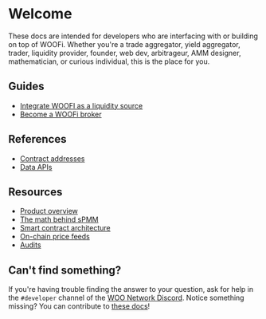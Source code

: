 # Welcome

These docs are intended for developers who are interfacing with or building on top of WOOFi. Whether you're a trade aggregator, yield aggregator, trader, liquidity provider, founder, web dev, arbitrageur, AMM designer, mathematician, or curious individual, this is the place for you.

## Guides

* [Integrate WOOFI as a liquidity source](guides/integrate-woofi-as-liquidity-source.md)
* [Become a WOOFi broker](guides/become-a-woofi-broker.md)

## References

* [Contract addresses](references/readme/)
* [Data APIs](references/apis/)

## Resources

* [Product overview](https://learn.woo.org/woofi/intro)
* [The math behind sPMM](resources/the-math-behind-spmm.md)
* [Smart contract architecture](resources/resources.md)
* [On-chain price feeds](resources/on-chain-price-feeds.md)
* [Audits](https://learn.woo.org/woofi/audits)

## Can't find something?

If you're having trouble finding the answer to your question, ask for help in the `#developer` channel of the [WOO Network Discord](https://discord.com/invite/woonetwork). Notice something missing? You can contribute to [these docs](https://github.com/woonetwork/docs)!
